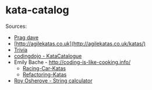 # kata-catalog

Sources:

* [Prag dave](http://codekata.com/)
* [http://agilekatas.co.uk](http://agilekatas.co.uk/katas/)
* [Trivia](https://github.com/jbrains/trivia)
* [codingdojo - KataCatalogue](http://www.codingdojo.org/cgi-bin/index.pl?KataCatalogue)
* Emily Bache - http://coding-is-like-cooking.info/
  * [Racing-Car-Katas](https://github.com/emilybache/Racing-Car-Katas)
  * [Refactoring-Katas](https://github.com/emilybache/Refactoring-Katas)
* [Roy Osherove - String calculator](http://osherove.com/tdd-kata-1/)
